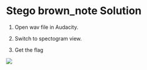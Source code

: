 # Stego brown_note  Solution

1. Open wav file in Audacity.

2. Switch to spectogram view.

3. Get the flag 

![](C:\Users\AAA\AppData\Roaming\marktext\images\2022-11-12-20-47-38-image.png)
